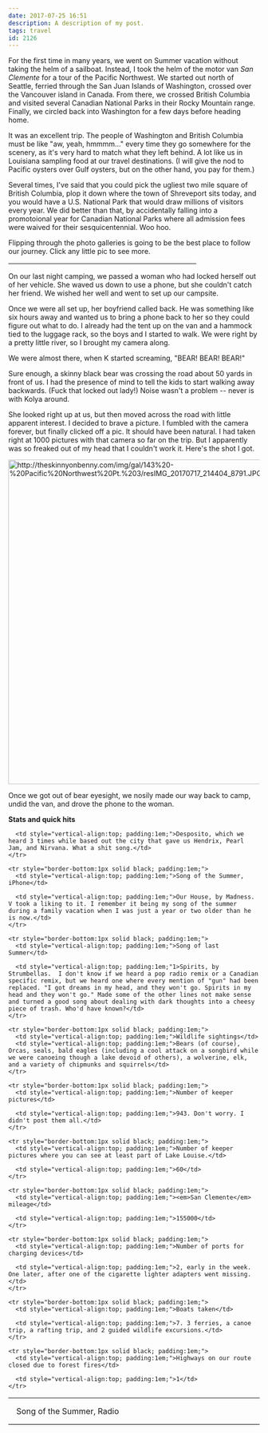 ```yaml
---
date: 2017-07-25 16:51
description: A description of my post.
tags: travel
id: 2126
---
```

For the first time in many years, we went on Summer vacation without taking the helm of a sailboat.  Instead, I took the helm of the motor van <i>San Clemente</i> for a tour of the Pacific Northwest.  We started out north of Seattle, ferried through the San Juan Islands of Washington, crossed over the Vancouver island in Canada.  From there, we crossed British Columbia and visited several Canadian National Parks in their Rocky Mountain range.  Finally, we circled back into Washington for a few days before heading home.

It was an excellent trip.  The people of Washington and British Columbia must be like "aw, yeah, hmmmm..." every time they go somewhere for the scenery, as it's very hard to match what they left behind.  A lot like us in Louisiana sampling food at our travel destinations.  (I will give the nod to Pacific oysters over Gulf oysters, but on the other hand, you pay for them.)

Several times, I've said that you could pick the ugliest two mile square of British Columbia, plop it down where the town of Shreveport sits today, and you would have a U.S. National Park that would draw millions of visitors every year.  We did better than that, by accidentally falling into a promotoional year for Canadian National Parks where all admission fees were waived for their sesquicentennial.  Woo hoo.
<!--more-->

<!--more-->
Flipping through the photo galleries is going to be the best place to follow our journey.  Click any little pic to see more.

<table border="0" cellpadding="2em" cellspacing="0" width="100%" height="1"><tbody><tr><td width="50%" height="113"><a href="/pg4.php?spgmGal=145%20-%20Pacific%20Northwest%20Pt.%201" onmouseover="chgImg ('i145PacificNorthwestPt1','img145PacificNorthwestPt1Red');" onmouseout="chgImg ('i145PacificNorthwestPt1','img145PacificNorthwestPt1');"><img border="0" src="http://theskinnyonbenny.com/img/gal/145%20-%20Pacific%20Northwest%20Pt.%201/data/normal.jpg" height="109" name="i145PacificNorthwestPt1"></a></td><td width="50%" height="113"><a href="/pg4.php?spgmGal=144%20-%20Pacific%20Northwest%20Pt.%202" onmouseover="chgImg ('i144PacificNorthwestPt2','img144PacificNorthwestPt2Red');" onmouseout="chgImg ('i144PacificNorthwestPt2','img144PacificNorthwestPt2');"><img border="0" src="http://theskinnyonbenny.com/img/gal/144%20-%20Pacific%20Northwest%20Pt.%202/data/normal.jpg" height="109" name="i144PacificNorthwestPt2"></a></td></tr><tr><td width="50%" height="38" class="caption">Pacific Northwest Pt. 1</td><td width="50%" height="38" class="caption">Pacific Northwest Pt. 2</td></tr><tr><td width="50%" height="113"><a href="/pg4.php?spgmGal=143%20-%20Pacific%20Northwest%20Pt.%203" onmouseover="chgImg ('i143PacificNorthwestPt3','img143PacificNorthwestPt3Red');" onmouseout="chgImg ('i143PacificNorthwestPt3','img143PacificNorthwestPt3');"><img border="0" src="http://theskinnyonbenny.com/img/gal/143%20-%20Pacific%20Northwest%20Pt.%203/data/normal.jpg" height="109" name="i143PacificNorthwestPt3"></a></td><td width="50%" height="113">&nbsp;</td></tr></table>

On our last night camping, we passed a woman who had locked herself out of her vehicle.  She waved us down to use a phone, but she couldn't catch her friend.  We wished her well and went to set up our campsite. 

Once we were all set up, her boyfriend called back.  He was something like six hours away and wanted us to bring a phone back to her so they could figure out what to do.  I already had the tent up on the van and a hammock tied to the luggage rack, so the boys and I started to walk.  We were right by a pretty little river, so I brought my camera along.

We were almost there, when K started screaming, "BEAR! BEAR! BEAR!"

Sure enough, a skinny black bear was crossing the road about 50 yards in front of us.  I had the presence of mind to tell the kids to start walking away backwards.  (Fuck that locked out lady!)  Noise wasn't a problem -- never is with Kolya around.  

She looked right up at us, but then moved across the road with little apparent interest.  I decided to brave a picture.  I fumbled with the camera forever, but finally clicked off a pic.  It should have been natural.  I had taken right at 1000 pictures with that camera so far on the trip.  But I apparently was so freaked out of my head that I couldn't work it.  Here's the shot I got.

<a class="lightview centered" href="http://theskinnyonbenny.com/img/gal/143%20-%20Pacific%20Northwest%20Pt.%203/resIMG_20170717_214404_8791.JPG" data-lightview-caption="" data-lightview-group="group1"><img src="http://theskinnyonbenny.com/img/gal/143%20-%20Pacific%20Northwest%20Pt.%203/resIMG_20170717_214404_8791.JPG" alt="http://theskinnyonbenny.com/img/gal/143%20-%20Pacific%20Northwest%20Pt.%203/resIMG_20170717_214404_8791.JPG" width="650px"><br><span class="caption centered"></span></a>

Once we got out of bear eyesight, we nosily made our way back to camp, undid the van, and drove the phone to the woman.

<b>Stats and quick hits</b>

  <table style="border-collapse:collapse;">
    <tr style="border-bottom:1px solid black; padding:1em;">
      <td width="30%" style="vertical-align:top; padding:1em;">Song of the Summer, Radio</td>

      <td style="vertical-align:top; padding:1em;">Desposito, which we heard 3 times while based out the city that gave us Hendrix, Pearl Jam, and Nirvana. What a shit song.</td>
    </tr>

    <tr style="border-bottom:1px solid black; padding:1em;">
      <td style="vertical-align:top; padding:1em;">Song of the Summer, iPhone</td>

      <td style="vertical-align:top; padding:1em;">Our House, by Madness. V took a liking to it. I remember it being my song of the summer during a family vacation when I was just a year or two older than he is now.</td>
    </tr>

    <tr style="border-bottom:1px solid black; padding:1em;">
      <td style="vertical-align:top; padding:1em;">Song of last Summer</td>

      <td style="vertical-align:top; padding:1em;"1>Spirits, by Strumbellas.  I don't know if we heard a pop radio remix or a Canadian specific remix, but we heard one where every mention of "gun" had been replaced. "I got dreams in my head, and they won't go. Spirits in my head and they won't go." Made some of the other lines not make sense and turned a good song about dealing with dark thoughts into a cheesy piece of trash. Who'd have known?</td>
    </tr>

    <tr style="border-bottom:1px solid black; padding:1em;">
      <td style="vertical-align:top; padding:1em;">Wildlife sightings</td>
      <td style="vertical-align:top; padding:1em;">Bears (of course), Orcas, seals, bald eagles (including a cool attack on a songbird while we were canoeing though a lake devoid of others), a wolverine, elk, and a variety of chipmunks and squirrels</td>
    </tr>

    <tr style="border-bottom:1px solid black; padding:1em;">
      <td style="vertical-align:top; padding:1em;">Number of keeper pictures</td>

      <td style="vertical-align:top; padding:1em;">943. Don't worry. I didn't post them all.</td>
    </tr>

    <tr style="border-bottom:1px solid black; padding:1em;">
      <td style="vertical-align:top; padding:1em;">Number of keeper pictures where you can see at least part of Lake Louise.</td>

      <td style="vertical-align:top; padding:1em;">60</td>
    </tr>

    <tr style="border-bottom:1px solid black; padding:1em;">
      <td style="vertical-align:top; padding:1em;"><em>San Clemente</em> mileage</td>

      <td style="vertical-align:top; padding:1em;">155000</td>
    </tr>

    <tr style="border-bottom:1px solid black; padding:1em;">
      <td style="vertical-align:top; padding:1em;">Number of ports for charging devices</td>

      <td style="vertical-align:top; padding:1em;">2, early in the week. One later, after one of the cigarette lighter adapters went missing.</td>
    </tr>

    <tr style="border-bottom:1px solid black; padding:1em;">
      <td style="vertical-align:top; padding:1em;">Boats taken</td>

      <td style="vertical-align:top; padding:1em;">7. 3 ferries, a canoe trip, a rafting trip, and 2 guided wildlife excursions.</td>
    </tr>

    <tr style="border-bottom:1px solid black; padding:1em;">
      <td style="vertical-align:top; padding:1em;">Highways on our route closed due to forest fires</td>

      <td style="vertical-align:top; padding:1em;">1</td>
    </tr>
  </table>